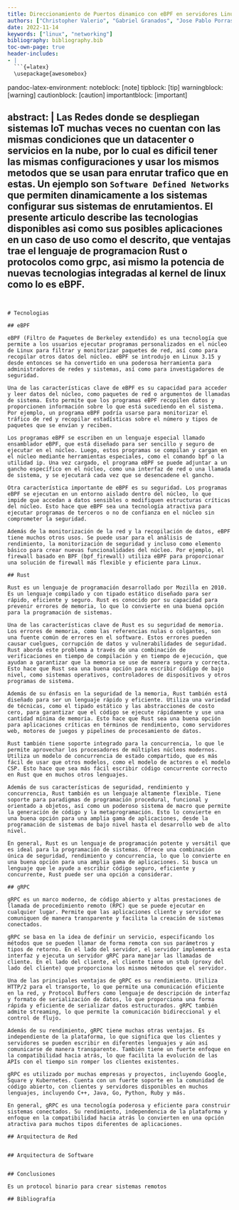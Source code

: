 ```yaml
---
title: Direccionamiento de Puertos dinamico con eBPF en servidores Linux
authors: ["Christopher Valerio", "Gabriel Granados", "Jose Pablo Porras", "Miguel Soto"]
date: 2022-11-14
keywords: ["linux", "networking"]
bibliography: bibliography.bib
toc-own-page: true
header-includes:
- |
  ```{=latex}
  \usepackage{awesomebox}
  ```
pandoc-latex-environment:
  noteblock: [note]
  tipblock: [tip]
  warningblock: [warning]
  cautionblock: [caution]
  importantblock: [important]

  
abstract: | 
    Las Redes donde se despliegan sistemas  IoT muchas veces no cuentan
    con las mismas condiciones que un datacenter o servicios en la nube,
    por lo cual es dificil tener las mismas configuraciones y usar los mismos
    metodos que se usan para enrutar trafico que en estas. Un ejemplo son `Software Defined Networks`
    que permiten dinamicamente a los sistemas configurar sus sistemas de enrutamientos. El presente articulo
    describe las tecnologias disponibles asi como sus posibles aplicaciones en 
    un caso de uso como el descrito, que ventajas trae el lenguaje de programacion Rust
    o protocolos como grpc, asi mismo la potencia de nuevas tecnologias integradas al kernel de linux
    como lo es eBPF.
---
```


# Tecnologias

## eBPF

eBPF (Filtro de Paquetes de Berkeley extendido) es una tecnología que permite a los usuarios ejecutar programas personalizados en el núcleo de Linux para filtrar y monitorizar paquetes de red, así como para recopilar otros datos del núcleo. eBPF se introdujo en Linux 3.15 y desde entonces se ha convertido en una poderosa herramienta para administradores de redes y sistemas, así como para investigadores de seguridad.

Una de las características clave de eBPF es su capacidad para acceder y leer datos del núcleo, como paquetes de red o argumentos de llamadas de sistema. Esto permite que los programas eBPF recopilen datos y proporcionen información sobre lo que está sucediendo en el sistema. Por ejemplo, un programa eBPF podría usarse para monitorizar el tráfico de red y recopilar estadísticas sobre el número y tipos de paquetes que se envían y reciben.

Los programas eBPF se escriben en un lenguaje especial llamado ensamblador eBPF, que está diseñado para ser sencillo y seguro de ejecutar en el núcleo. Luego, estos programas se compilan y cargan en el núcleo mediante herramientas especiales, como el comando bpf o la utilidad ip. Una vez cargado, el programa eBPF se puede adjuntar a un gancho específico en el núcleo, como una interfaz de red o una llamada de sistema, y se ejecutará cada vez que se desencadene el gancho.

Otra característica importante de eBPF es su seguridad. Los programas eBPF se ejecutan en un entorno aislado dentro del núcleo, lo que impide que accedan a datos sensibles o modifiquen estructuras críticas del núcleo. Esto hace que eBPF sea una tecnología atractiva para ejecutar programas de terceros o no de confianza en el núcleo sin comprometer la seguridad.

Además de la monitorización de la red y la recopilación de datos, eBPF tiene muchos otros usos. Se puede usar para el análisis de rendimiento, la monitorización de seguridad y incluso como elemento básico para crear nuevas funcionalidades del núcleo. Por ejemplo, el firewall basado en BPF (bpf_firewall) utiliza eBPF para proporcionar una solución de firewall más flexible y eficiente para Linux.

## Rust

Rust es un lenguaje de programación desarrollado por Mozilla en 2010. Es un lenguaje compilado y con tipado estático diseñado para ser rápido, eficiente y seguro. Rust es conocido por su capacidad para prevenir errores de memoria, lo que lo convierte en una buena opción para la programación de sistemas.

Una de las características clave de Rust es su seguridad de memoria. Los errores de memoria, como las referencias nulas o colgantes, son una fuente común de errores en el software. Estos errores pueden causar cuelgues, corrupción de datos y vulnerabilidades de seguridad. Rust aborda este problema a través de una combinación de verificaciones en tiempo de compilación y en tiempo de ejecución, que ayudan a garantizar que la memoria se use de manera segura y correcta. Esto hace que Rust sea una buena opción para escribir código de bajo nivel, como sistemas operativos, controladores de dispositivos y otros programas de sistema.

Además de su énfasis en la seguridad de la memoria, Rust también está diseñado para ser un lenguaje rápido y eficiente. Utiliza una variedad de técnicas, como el tipado estático y las abstracciones de costo cero, para garantizar que el código se ejecute rápidamente y use una cantidad mínima de memoria. Esto hace que Rust sea una buena opción para aplicaciones críticas en términos de rendimiento, como servidores web, motores de juegos y pipelines de procesamiento de datos.

Rust también tiene soporte integrado para la concurrencia, lo que le permite aprovechar los procesadores de múltiples núcleos modernos. Utiliza un modelo de concurrencia de estado compartido, que es más fácil de usar que otros modelos, como el modelo de actores o el modelo CSP. Esto hace que sea más fácil escribir código concurrente correcto en Rust que en muchos otros lenguajes.

Además de sus características de seguridad, rendimiento y concurrencia, Rust también es un lenguaje altamente flexible. Tiene soporte para paradigmas de programación procedural, funcional y orientado a objetos, así como un poderoso sistema de macro que permite la generación de código y la metaprogramación. Esto lo convierte en una buena opción para una amplia gama de aplicaciones, desde la programación de sistemas de bajo nivel hasta el desarrollo web de alto nivel.

En general, Rust es un lenguaje de programación potente y versátil que es ideal para la programación de sistemas. Ofrece una combinación única de seguridad, rendimiento y concurrencia, lo que lo convierte en una buena opción para una amplia gama de aplicaciones. Si busca un lenguaje que le ayude a escribir código seguro, eficiente y concurrente, Rust puede ser una opción a considerar.

## gRPC

gRPC es un marco moderno, de código abierto y altas prestaciones de llamada de procedimiento remoto (RPC) que se puede ejecutar en cualquier lugar. Permite que las aplicaciones cliente y servidor se comuniquen de manera transparente y facilita la creación de sistemas conectados.

gRPC se basa en la idea de definir un servicio, especificando los métodos que se pueden llamar de forma remota con sus parámetros y tipos de retorno. En el lado del servidor, el servidor implementa esta interfaz y ejecuta un servidor gRPC para manejar las llamadas de cliente. En el lado del cliente, el cliente tiene un stub (proxy del lado del cliente) que proporciona los mismos métodos que el servidor.

Una de las principales ventajas de gRPC es su rendimiento. Utiliza HTTP/2 para el transporte, lo que permite una comunicación eficiente en la red, y Protocol Buffers como lenguaje de descripción de interfaz y formato de serialización de datos, lo que proporciona una forma rápida y eficiente de serializar datos estructurados. gRPC también admite streaming, lo que permite la comunicación bidireccional y el control de flujo.

Además de su rendimiento, gRPC tiene muchas otras ventajas. Es independiente de la plataforma, lo que significa que los clientes y servidores se pueden escribir en diferentes lenguajes y aún así comunicarse de manera transparente. También tiene un fuerte enfoque en la compatibilidad hacia atrás, lo que facilita la evolución de las APIs con el tiempo sin romper los clientes existentes.

gRPC es utilizado por muchas empresas y proyectos, incluyendo Google, Square y Kubernetes. Cuenta con un fuerte soporte en la comunidad de código abierto, con clientes y servidores disponibles en muchos lenguajes, incluyendo C++, Java, Go, Python, Ruby y más.

En general, gRPC es una tecnología poderosa y eficiente para construir sistemas conectados. Su rendimiento, independencia de la plataforma y enfoque en la compatibilidad hacia atrás lo convierten en una opción atractiva para muchos tipos diferentes de aplicaciones.

## Arquitectura de Red 


## Arquitectura de Software


## Conclusiones

Es un protocol binario para crear sistemas remotos 

## Bibliografía

